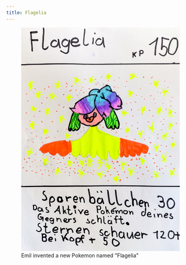 ```yaml
---
title: Flagelia
---
```


<figure>
<img src="/img/emil-drawing/IMG_5821.jpg" alt="A drawn card of a Pokemon named Flagelia and its properties.">
<figcaption>Emil invented a new Pokemon named "Flagelia"</figcaption>
</figure>